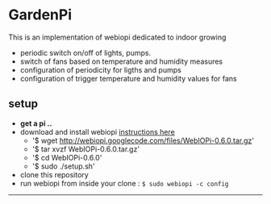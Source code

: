 # GardenPi

This is an implementation of webiopi dedicated to indoor growing

* periodic switch on/off of lights, pumps.
* switch of fans based on temperature and humidity measures
* configuration of periodicity for ligths and pumps
* configuration of trigger temperature and humidity values for fans

## setup

* **get a pi ..**
* download and install webiopi [instructions here](http://code.google.com/p/webiopi/wiki/INSTALL)
    * '$ wget http://webiopi.googlecode.com/files/WebIOPi-0.6.0.tar.gz'
    * '$ tar xvzf WebIOPi-0.6.0.tar.gz'
    * '$ cd WebIOPi-0.6.0'
    * '$ sudo ./setup.sh'
* clone this repository
* run webiopi from inside your clone : `$ sudo webiopi -c config`

---
